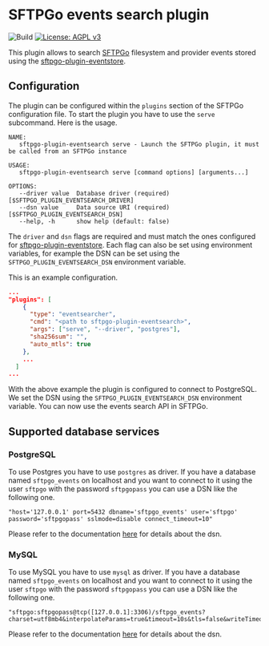 # SFTPGo events search plugin

![Build](https://github.com/sftpgo/sftpgo-plugin-eventsearch/workflows/Build/badge.svg?branch=main&event=push)
[![License: AGPL v3](https://img.shields.io/badge/License-AGPLv3-blue.svg)](https://www.gnu.org/licenses/agpl-3.0)

This plugin allows to search [SFTPGo](https://github.com/drakkan/sftpgo/) filesystem and provider events stored using the [sftpgo-plugin-eventstore](https://github.com/sftpgo/sftpgo-plugin-eventstore).

## Configuration

The plugin can be configured within the `plugins` section of the SFTPGo configuration file. To start the plugin you have to use the `serve` subcommand. Here is the usage.

```shell
NAME:
   sftpgo-plugin-eventsearch serve - Launch the SFTPGo plugin, it must be called from an SFTPGo instance

USAGE:
   sftpgo-plugin-eventsearch serve [command options] [arguments...]

OPTIONS:
   --driver value  Database driver (required) [$SFTPGO_PLUGIN_EVENTSEARCH_DRIVER]
   --dsn value     Data source URI (required) [$SFTPGO_PLUGIN_EVENTSEARCH_DSN]
   --help, -h      show help (default: false)
```

The `driver` and `dsn` flags are required and must match the ones configured for [sftpgo-plugin-eventstore](https://github.com/sftpgo/sftpgo-plugin-eventstore).
Each flag can also be set using environment variables, for example the DSN can be set using the `SFTPGO_PLUGIN_EVENTSEARCH_DSN` environment variable.

This is an example configuration.

```json
...
"plugins": [
    {
      "type": "eventsearcher",
      "cmd": "<path to sftpgo-plugin-eventsearch>",
      "args": ["serve", "--driver", "postgres"],
      "sha256sum": "",
      "auto_mtls": true
    },
    ...
  ]
...
```

With the above example the plugin is configured to connect to PostgreSQL. We set the DSN using the `SFTPGO_PLUGIN_EVENTSEARCH_DSN` environment variable. You can now use the events search API in SFTPGo.

## Supported database services

### PostgreSQL

To use Postgres you have to use `postgres` as driver. If you have a database named `sftpgo_events` on localhost and you want to connect to it using the user `sftpgo` with the password `sftpgopass` you can use a DSN like the following one.

```shell
"host='127.0.0.1' port=5432 dbname='sftpgo_events' user='sftpgo' password='sftpgopass' sslmode=disable connect_timeout=10"
```

Please refer to the documentation [here](https://github.com/go-gorm/postgres) for details about the dsn.

### MySQL

To use MySQL you have to use `mysql` as driver. If you have a database named `sftpgo_events` on localhost and you want to connect to it using the user `sftpgo` with the password `sftpgopass` you can use a DSN like the following one.

```shell
"sftpgo:sftpgopass@tcp([127.0.0.1]:3306)/sftpgo_events?charset=utf8mb4&interpolateParams=true&timeout=10s&tls=false&writeTimeout=10s&readTimeout=10s&parseTime=true"
```

Please refer to the documentation [here](https://github.com/go-gorm/mysql) for details about the dsn.
